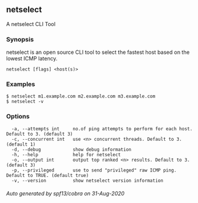 ## netselect

A netselect CLI Tool

### Synopsis

netselect is an open source CLI tool to select the fastest host based on the lowest ICMP latency.

```
netselect [flags] <host(s)>
```

### Examples

```
$ netselect m1.example.com m2.example.com m3.example.com
$ netselect -v

```

### Options

```
  -a, --attempts int     no.of ping attempts to perform for each host. Default to 3. (default 3)
  -c, --concurrent int   use <n> concurrent threads. Default to 3. (default 1)
  -d, --debug            show debug information
  -h, --help             help for netselect
  -o, --output int       output top ranked <n> results. Default to 3. (default 3)
  -p, --privileged       use to send "privileged" raw ICMP ping. Default to TRUE. (default true)
  -v, --version          show netselect version information
```

###### Auto generated by spf13/cobra on 31-Aug-2020

